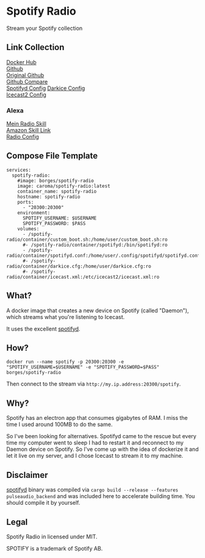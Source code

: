 # Spotify Radio

Stream your Spotify collection

## Link Collection

[Docker Hub](https://hub.docker.com/r/caroma/spotify-radio/)  
[Github](https://github.com/Caroma97/spotify-radio)  
[Original Github](https://github.com/comigor/spotify-radio)  
[Github Compare](https://github.com/comigor/spotify-radio/compare/master...Caroma97:spotify-radio:master)  
[Spotifyd Config](https://github.com/Spotifyd/spotifyd) 
[Darkice Config](https://gist.github.com/exiva/1255496)  
[Icecast2 Config](https://icecast.org/docs/icecast-2.4.0/config-file.html)  

### Alexa

[Mein Radio Skill](https://meinradio.esp8266-server.de)  
[Amazon Skill Link](https://www.amazon.de/Michael-Dworkin-Mein-Radio/dp/B08QVB4P26/?tag=esp8266radio-21&linkCode=ez)  
[Radio Config](https://meinradio.esp8266-server.de/senderliste/)  


## Compose File Template

```
services:
  spotify-radio:
    #image: borges/spotify-radio
    image: caroma/spotify-radio:latest
    container_name: spotify-radio
    hostname: spotify-radio
    ports:
      - "20300:20300"
    environment:
      SPOTIFY_USERNAME: $USERNAME
      SPOTIFY_PASSWORD: $PASS
    volumes:
      - /spotify-radio/container/custom_boot.sh:/home/user/custom_boot.sh:ro
      #- /spotify-radio/container/spotifyd:/bin/spotifyd:ro
      - /spotify-radio/container/spotifyd.conf:/home/user/.config/spotifyd/spotifyd.conf:ro
      #- /spotify-radio/container/darkice.cfg:/home/user/darkice.cfg:ro
      #- /spotify-radio/container/icecast.xml:/etc/icecast2/icecast.xml:ro
```

## What?

A docker image that creates a new device on Spotify (called "Daemon"), which streams what you're listening to Icecast.

It uses the excellent [spotifyd](https://github.com/Spotifyd/spotifyd).

## How?

```
docker run --name spotify -p 20300:20300 -e "SPOTIFY_USERNAME=$USERNAME" -e "SPOTIFY_PASSWORD=$PASS" borges/spotify-radio
```

Then connect to the stream via `http://my.ip.address:20300/spotify`.

## Why?

Spotify has an electron app that consumes gigabytes of RAM. I miss the time I used around 100MB to do the same.

So I've been looking for alternatives. Spotifyd came to the rescue but every time my computer went to sleep I had to restart it and reconnect to my Daemon device on Spotify. So I've come up with the idea of dockerize it and let it live on my server, and I chose Icecast to stream it to my machine.

## Disclaimer

[spotifyd](https://github.com/Spotifyd/spotifyd) binary was compiled via `cargo build --release --features pulseaudio_backend` and was included here to accelerate building time. You should compile it by yourself.

## Legal
Spotify Radio in licensed under MIT.

SPOTIFY is a trademark of Spotify AB.
